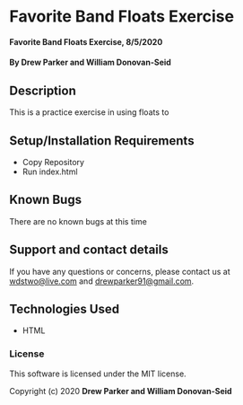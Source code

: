# Favorite Band Floats Exercise

#### Favorite Band Floats Exercise, 8/5/2020

#### By Drew Parker and William Donovan-Seid

## Description

  This is a practice exercise in using floats to 

## Setup/Installation Requirements

* Copy Repository
* Run index.html

## Known Bugs

There are no known bugs at this time

## Support and contact details

If you have any questions or concerns, please contact us at wdstwo@live.com and drewparker91@gmail.com.

## Technologies Used

* HTML

### License

This software is licensed under the MIT license.

Copyright (c) 2020 **Drew Parker and William Donovan-Seid**